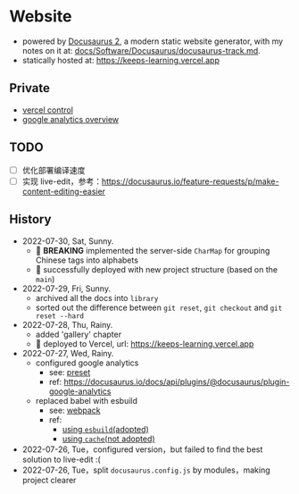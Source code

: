 # Website

- powered by [Docusaurus 2](https://docusaurus.io/), a modern static website generator, with my notes on it at: [docs/Software/Docusaurus/docusaurus-track.md](library/development/Software/Docusaurus/docusaurus-track.md).
- statically hosted at: https://keeps-learning.vercel.app

## Private

- [vercel control](https://vercel.com/markshawn2020/docusaurus)
- [google analytics overview](https://analytics.google.com/analytics/web/#/p324822374/reports/reportinghub?params=_u.dateOption%3DthisWeekSatToToday)

## TODO

- [ ] 优化部署编译速度
- [ ] 实现 live-edit，参考：https://docusaurus.io/feature-requests/p/make-content-editing-easier

## History

- 2022-07-30, Sat, Sunny.
  - :rocket: **BREAKING** implemented the server-side `CharMap` for grouping Chinese tags into alphabets
  - :rocket: successfully deployed with new project structure (based on the `main`)
- 2022-07-29, Fri, Sunny.
  - archived all the docs into `library`
  - sorted out the difference between `git reset`, `git checkout` and `git reset --hard`
- 2022-07-28, Thu, Rainy.
  - added 'gallery' chapter
  - :rocket: deployed to Vercel, url: https://keeps-learning.vercel.app
- 2022-07-27, Wed, Rainy.
  - configured google analytics
    - see: [preset](./config/presets/index.js)
    - ref: https://docusaurus.io/docs/api/plugins/@docusaurus/plugin-google-analytics
  - replaced babel with esbuild
    - see: [webpack](./docusaurus.config.js)
    - ref:
      - [using `esbuild`(adopted)](https://github.com/facebook/docusaurus/issues/4765#issuecomment-841135926)
      - [using `cache`(not adopted)](https://stackoverflow.com/a/71599521/9422455)
- 2022-07-26, Tue，configured version，but failed to find the best solution to live-edit :(
- 2022-07-26, Tue，split `docusaurus.config.js` by modules，making project clearer
